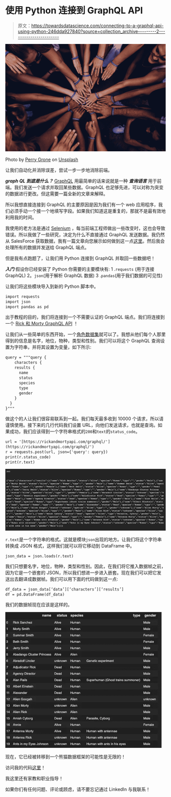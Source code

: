 # 使用 Python 连接到 GraphQL API

> 原文：<https://towardsdatascience.com/connecting-to-a-graphql-api-using-python-246dda927840?source=collection_archive---------2----------------------->

![](img/2b9669a315a2df1b3a5c244fcadd1150.png)

Photo by [Perry Grone](https://unsplash.com/@perrygrone?utm_source=medium&utm_medium=referral) on [Unsplash](https://unsplash.com?utm_source=medium&utm_medium=referral)

让我们自动化并消除误差，尝试一步一步地消除前端。

***graph QL 到底是什么？*** [GraphQL](https://graphql.org/) 用最简单的话来说就是一种 ***查询语言*** 用于前端。我们发送一个请求并取回某些数据。GraphQL 也足够先进，可以对称为突变的数据进行更改。但这需要一篇全新的文章来解释。

所以我想直接连接到 GraphQL 的主要原因是因为我们有一个 web 应用程序，我们必须手动一个接一个地填写字段。如果我们知道这是重复的，那就不是最有效地利用我的时间。

我使用的老方法是通过 [Selenium](https://www.seleniumhq.org/) ，每当前端工程师做出一些改变时，这也会导致错误。所以我做了一些研究，决定为什么不直接通过 GraphQL 发送数据。我仍然从 SalesForce 获取数据，我有一篇文章向您展示如何做到这一点[这里](/using-python-to-get-salesforce-data-97bb5a7ef2cf)。然后我会处理所有的数据并发送给 GraphQL 端点。

但是我有点跑题了，让我们用 Python 连接到 GraphQL 并取回一些数据吧！

***入门***
假设你已经安装了 Python 你需要的主要模块有:
1 .`requests` (用于连接 GraphQL)
2。`json`(用于解析 GraphQL 数据)
3 .`pandas`(用于我们数据的可见性)

让我们将这些模块导入到新的 Python 脚本中。

```
import requests
import json
import pandas as pd
```

出于教程的目的，我们将连接到一个不需要认证的 GraphQL 端点。我们将连接到一个 [Rick 和 Morty GraphQL API](https://rickandmortyapi.com/about) ！

让我们从一些简单的东西开始，一个[角色数据集](https://rickandmortyapi.com/documentation/#character)就可以了。我想从他们每个人那里得到的信息是名字，地位，物种，类型和性别。我们可以将这个 GraphQL 查询设置为字符串，并将其设置为变量，如下所示:

```
query = """query {
    characters {
    results {
      name
      status
      species
      type
      gender
    }
  }
}"""
```

做这个的人让我们很容易联系到一起。我们每天最多收到 10000 个请求，所以请谨慎使用。接下来的几行代码我们设置 URL，向他们发送请求，也就是查询。如果成功，我们应该得到一个字符串格式的`200`和`text`的`status_code`。

```
url = '[https://rickandmortyapi.com/graphql/'](https://rickandmortyapi.com/graphql/')
r = requests.post(url, json={'query': query})
print(r.status_code)
print(r.text)
```

![](img/2f6493c49744dbb8b1ad2147fa3f099e.png)

`r.text`是一个字符串的格式。这就是模块`json`出现的地方。让我们将这个字符串转换成 JSON 格式，这样我们就可以将它移动到 DataFrame 中。

```
json_data = json.loads(r.text)
```

我们只想要名字，地位，物种，类型和性别。因此，在我们将它推入数据帧之前，因为它是一个嵌套的 JSON，所以我们想进一步进入嵌套。现在我们可以把它发送出去翻译成数据帧。我们可以用下面的代码做到这一点:

```
df_data = json_data[‘data’][‘characters’][‘results’]
df = pd.DataFrame(df_data)
```

我们的数据帧现在应该是这样的。

![](img/548596add271a9871703478b0af715a9.png)

现在，它已经被转移到一个熊猫数据框架的可能性是无限的！

访问我的代码[这里](https://www.patreon.com/melvfnz)！

我这里还有家教和职业指导！

如果你们有任何问题、评论或顾虑，请不要忘记通过 LinkedIn 与我联系！